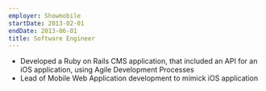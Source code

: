 ```yaml
---
employer: Showmobile
startDate: 2013-02-01
endDate: 2013-06-01
title: Software Engineer
---
```

- Developed a Ruby on Rails CMS application, that included an API for an iOS application, using Agile Development Processes
- Lead of Mobile Web Application development to mimick iOS application
